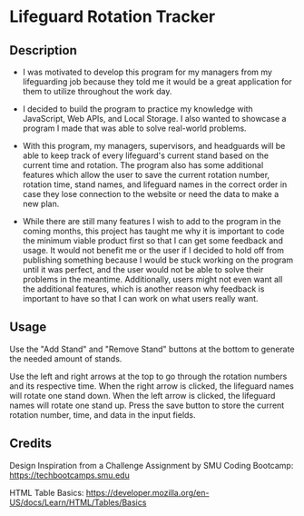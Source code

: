 # Lifeguard Rotation Tracker

## Description

- I was motivated to develop this program for my managers from my lifeguarding job because they told me it would be a great application for them to utilize throughout the work day.

- I decided to build the program to practice my knowledge with JavaScript, Web APIs, and Local Storage. I also wanted to showcase a program I made that was able to solve real-world problems.

- With this program, my managers, supervisors, and headguards will be able to keep track of every lifeguard's current stand based on the current time and rotation. The program also has some additional features which allow the user to save the current rotation number, rotation time, stand names, and lifeguard names in the correct order in case they lose connection to the website or need the data to make a new plan.

- While there are still many features I wish to add to the program in the coming months, this project has taught me why it is important to code the minimum viable product first so that I can get some feedback and usage. It would not benefit me or the user if I decided to hold off from publishing something because I would be stuck working on the program until it was perfect, and the user would not be able to solve their problems in the meantime. Additionally, users might not even want all the additional features, which is another reason why feedback is important to have so that I can work on what users really want.

## Usage

Use the "Add Stand" and "Remove Stand" buttons at the bottom to generate the needed amount of stands.

Use the left and right arrows at the top to go through the rotation numbers and its respective time. When the right arrow is clicked, the lifeguard names will rotate one stand down. When the left arrow is clicked, the lifeguard names will rotate one stand up. Press the save button to store the current rotation number, time, and data in the input fields.

## Credits

Design Inspiration from a Challenge Assignment by SMU Coding Bootcamp: https://techbootcamps.smu.edu

HTML Table Basics: https://developer.mozilla.org/en-US/docs/Learn/HTML/Tables/Basics